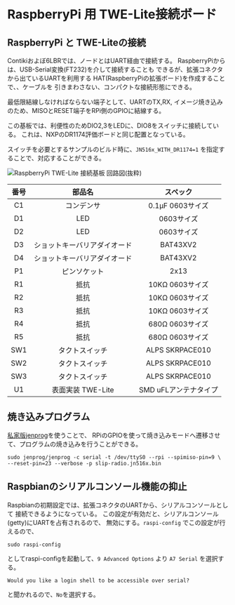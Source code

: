 RaspberryPi 用 TWE-Lite接続ボード
=================================


RaspberryPi と TWE-Liteの接続
-----------------------------

Contikiおよぼ6LBRでは、ノードとはUART経由で接続する。
RaspberryPiからは、USB-Serial変換(FT232)を介して接続することも
できるが、拡張コネクタから出ているUARTを利用する
HAT(RaspberryPiの拡張ボード)を作成することで、、ケーブルを
引きまわさない、コンパクトな接続形態にできる。

最低限結線しなければならない端子として、UARTのTX,RX,
イメージ焼き込みのため、MISOとRESET端子をRPi側のGPIOに結線する。

この基板では、利便性のためDIO2,3をLEDに、DIO8をスイッチに接続している。
これは、NXPのDR1174評価ボードと同じ配置となっている。

スイッチを必要とするサンプルのビルド時に、`JN516x_WITH_DR1174=1`
を指定することで、対応することができる。

![RaspberryPi TWE-Lite 接続基板 回路図(抜粋)](twe_on_rpi_sch_part.svg "sche")


|番号|部品名                         |スペック               |
|:--:|:-----------------------------:|:---------------------:|
|C1  |  コンデンサ                   | 0.1μF 0603サイズ     |
|D1  |  LED                          | 0603サイズ            |
|D2  |  LED                          | 0603サイズ            |
|D3  |  ショットキーバリアダイオード | BAT43XV2              |
|D4  |  ショットキーバリアダイオード | BAT43XV2              |
|P1  |  ピンソケット                 | 2x13                  |
|R1  |  抵抗                         | 10KΩ 0603サイズ      |
|R2  |  抵抗                         | 10KΩ 0603サイズ      |
|R3  |  抵抗                         | 10KΩ 0603サイズ      |
|R4  |  抵抗                         | 680Ω 0603サイズ      |
|R5  |  抵抗                         | 680Ω 0603サイズ      |
|SW1 |  タクトスイッチ               | ALPS SKRPACE010       |
|SW2 |  タクトスイッチ               | ALPS SKRPACE010       |
|SW3 |  タクトスイッチ               | ALPS SKRPACE010       |
|U1  |  表面実装 TWE-Lite            | SMD uFLアンテナタイプ |

焼き込みプログラム
------------------

[私家版jenprog](https://github.com/soburi/jenprog)を使うことで、
RPiのGPIOを使って焼き込みモードへ遷移させて、プログラムの焼き込みを行うことができる。

```
sudo jenprog/jenprog -c serial -t /dev/ttyS0 --rpi --spimiso-pin=9 \
--reset-pin=23 --verbose -p slip-radio.jn516x.bin
```



Raspbianのシリアルコンソール機能の抑止
-----------

Raspbianの初期設定では、拡張コネクタのUARTから、シリアルコンソールとして
接続できるようになっている。
この設定が有効だと、シリアルコンソール(getty)にUARTを占有されるので、
無効にする。`raspi-config` でこの設定が行えるので、

```
sudo raspi-config
```

としてraspi-configを起動して、`9 Advanced Options` より `A7 Serial` を選択する。

```
Would you like a login shell to be accessible over serial?
```

と聞かれるので、`No`を選択する。

